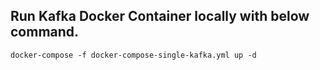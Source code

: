 ## Run Kafka Docker Container locally with below command.

  ```
  docker-compose -f docker-compose-single-kafka.yml up -d
  ```